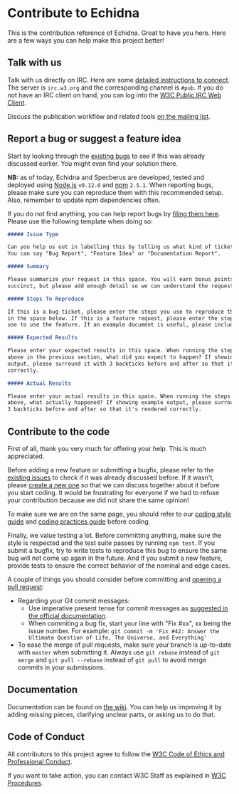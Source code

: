 
# Contribute to Echidna

This is the contribution reference of Echidna. Great to have you here. Here are a few ways you can help make this project better!

## Talk with us

Talk with us directly on IRC. Here are some [detailed instructions to connect](http://www.w3.org/Project/IRC/). The server is `irc.w3.org` and the corresponding channel is `#pub`. If you do not have an IRC client on hand, you can log into the [W3C Public IRC Web Client](http://irc.w3.org/).

Discuss the publication workflow and related tools [on the mailing list](http://lists.w3.org/Archives/Public/spec-prod/).

## Report a bug or suggest a feature idea

Start by looking through the [existing bugs](https://github.com/w3c/echidna/issues) to see if this was already discussed earlier. You might even find your solution there.

**NB:** as of today, Echidna and Specberus are developed, tested and deployed using [Node.js](http://nodejs.org/) `v0.12.0`
and [npm](https://www.npmjs.org/) `2.5.1`.
When reporting bugs, please make sure you can reproduce them with this recommended setup.
Also, remember to update npm dependencies often.

If you do not find anything, you can help report bugs by [filing them here](https://github.com/w3c/echidna/issues/new). Please use the following template when doing so:

```markdown
##### Issue Type

Can you help us out in labelling this by telling us what kind of ticket this this?
You can say "Bug Report", "Feature Idea" or "Documentation Report".

##### Summary

Please summarize your request in this space. You will earn bonus points for being
succinct, but please add enough detail so we can understand the request. Thanks!

##### Steps To Reproduce

If this is a bug ticket, please enter the steps you use to reproduce the problem
in the space below. If this is a feature request, please enter the steps you would
use to use the feature. If an example document is useful, please include its URL.

##### Expected Results

Please enter your expected results in this space. When running the steps supplied
above in the previous section, what did you expect to happen? If showing example
output, please surround it with 3 backticks before and after so that it's rendered
correctly.

##### Actual Results

Please enter your actual results in this space. When running the steps supplied
above, what actually happened? If showing example output, please surround it with
3 backticks before and after so that it's rendered correctly.
```

## Contribute to the code

First of all, thank you very much for offering your help. This is much appreciated.

Before adding a new feature or submitting a bugfix, please refer to the [existing issues](https://github.com/w3c/echidna/issues) to check if it was already discussed before. If it wasn't, please [create a new one](https://github.com/w3c/echidna/issues/new) so that we can discuss together about it before you start coding. It would be frustrating for everyone if we had to refuse your contribution because we did not share the same opinion!

To make sure we are on the same page, you should refer to our [coding style guide](https://github.com/w3c/echidna/wiki/Coding-style-guide) and [coding practices guide](https://github.com/w3c/echidna/wiki/Coding-practices-guide) before coding.

Finally, we value testing a lot. Before committing anything, make sure the style is respected and the test suite passes by running `npm test`. If you submit a bugfix, try to write tests to reproduce this bug to ensure the same bug will not come up again in the future. And if you submit a new feature, provide tests to ensure the correct behavior of the nominal and edge cases.

A couple of things you should consider before committing and [opening a pull request](https://github.com/w3c/echidna/pulls):

- Regarding your Git commit messages:
  - Use imperative present tense for commit messages as [suggested in the official documentation](http://git-scm.com/book/en/v2/Distributed-Git-Contributing-to-a-Project#Commit-Guidelines).
  - When commiting a bug fix, start your line with "Fix #xx", xx being the issue number. For example: `git commit -m 'Fix #42: Answer the Ultimate Question of Life, The Universe, and Everything'`
- To ease the merge of pull requests, make sure your branch is up-to-date with `master` when submitting it. Always use `git rebase` instead of `git merge` and `git pull --rebase` instead of `git pull` to avoid merge commits in your submissions.

## Documentation

Documentation can be found on [the wiki](https://github.com/w3c/echidna/wiki). You can help us improving it by adding missing pieces, clarifying unclear parts, or asking us to do that.

## Code of Conduct

All contributors to this project agree to follow the [W3C Code of Ethics and Professional Conduct](http://www.w3.org/Consortium/cepc/).

If you want to take action, you can contact W3C Staff as explained in [W3C Procedures](http://www.w3.org/Consortium/pwe/#Procedures).

